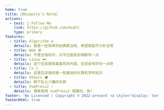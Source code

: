 ```yaml
---
home: true
title: 📖Mosquito's Note📖
actions:
  - text: 💩 Follow Me
    link: https://github.com/msqtt
    type: primary
features:
  - title: Algorithm ⚙️
    details: 就是一些简单的经典算法啦，希望我能尽力补全吧
  - title: Web 🕸️
    details: 不是全栈知识，只不过是前后端都写一点
  - title: Linux 🕶️
    details: 这个应该是我最喜欢的内容，应该会写好玩一点吧
  - title: Cs 🔬
    details: 这里应该放的是一些基础的计算机学科知识
  - title: Others 🕊️
    details: 剩下乱七八糟的东西
  - title: VuePress2 ⚡️
    details: 博客使用 VuePress2 搭建的，快!
footer: 'No Licensed | Copyright © 2022-present <a style="display: text-decoration: none; color: rgb(78, 110, 142);" href="https://github.com/msqtt">mosquito</a> (some)'
footerHtml: true
---
```

